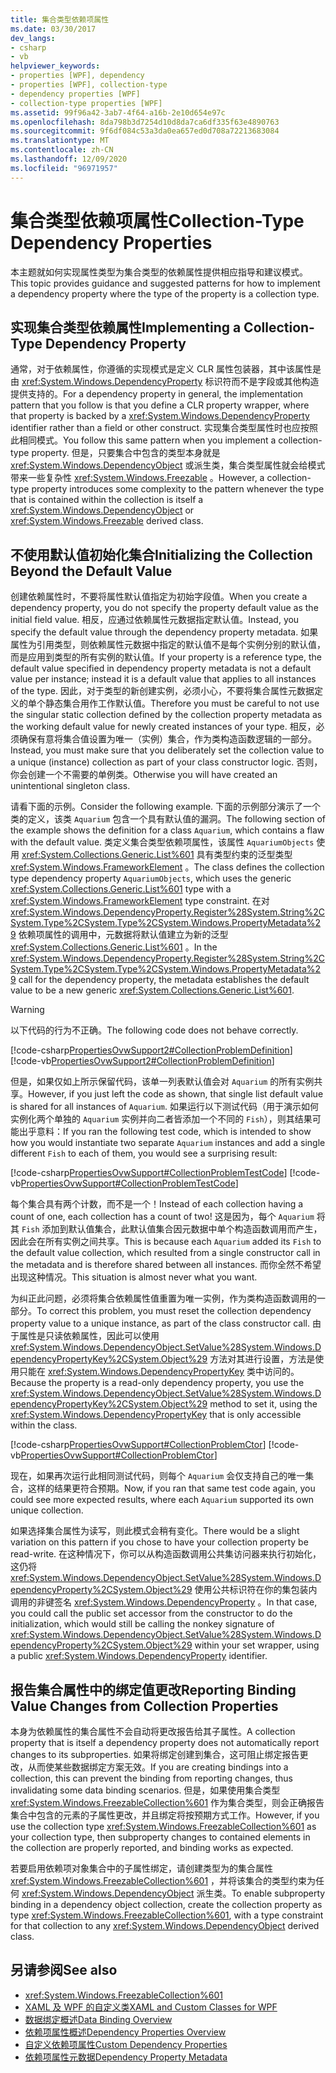 ```yaml
---
title: 集合类型依赖项属性
ms.date: 03/30/2017
dev_langs:
- csharp
- vb
helpviewer_keywords:
- properties [WPF], dependency
- properties [WPF], collection-type
- dependency properties [WPF]
- collection-type properties [WPF]
ms.assetid: 99f96a42-3ab7-4f64-a16b-2e10d654e97c
ms.openlocfilehash: 8da798b3d7254d10d8da7ca6df335f63e4890763
ms.sourcegitcommit: 9f6df084c53a3da0ea657ed0d708a72213683084
ms.translationtype: MT
ms.contentlocale: zh-CN
ms.lasthandoff: 12/09/2020
ms.locfileid: "96971957"
---
```

# <a name="collection-type-dependency-properties"></a><span data-ttu-id="6e760-102">集合类型依赖项属性</span><span class="sxs-lookup"><span data-stu-id="6e760-102">Collection-Type Dependency Properties</span></span>
<span data-ttu-id="6e760-103">本主题就如何实现属性类型为集合类型的依赖属性提供相应指导和建议模式。</span><span class="sxs-lookup"><span data-stu-id="6e760-103">This topic provides guidance and suggested patterns for how to implement a dependency property where the type of the property is a collection type.</span></span>  

<a name="implementing"></a>
## <a name="implementing-a-collection-type-dependency-property"></a><span data-ttu-id="6e760-104">实现集合类型依赖属性</span><span class="sxs-lookup"><span data-stu-id="6e760-104">Implementing a Collection-Type Dependency Property</span></span>  
 <span data-ttu-id="6e760-105">通常，对于依赖属性，你遵循的实现模式是定义 CLR 属性包装器，其中该属性是由 <xref:System.Windows.DependencyProperty> 标识符而不是字段或其他构造提供支持的。</span><span class="sxs-lookup"><span data-stu-id="6e760-105">For a dependency property in general, the implementation pattern that you follow is that you define a CLR property wrapper, where that property is backed by a <xref:System.Windows.DependencyProperty> identifier rather than a field or other construct.</span></span> <span data-ttu-id="6e760-106">实现集合类型属性时也应按照此相同模式。</span><span class="sxs-lookup"><span data-stu-id="6e760-106">You follow this same pattern when you implement a collection-type property.</span></span> <span data-ttu-id="6e760-107">但是，只要集合中包含的类型本身就是 <xref:System.Windows.DependencyObject> 或派生类，集合类型属性就会给模式带来一些复杂性 <xref:System.Windows.Freezable> 。</span><span class="sxs-lookup"><span data-stu-id="6e760-107">However, a collection-type property introduces some complexity to the pattern whenever the type that is contained within the collection is itself a <xref:System.Windows.DependencyObject> or <xref:System.Windows.Freezable> derived class.</span></span>  
  
<a name="initializing"></a>
## <a name="initializing-the-collection-beyond-the-default-value"></a><span data-ttu-id="6e760-108">不使用默认值初始化集合</span><span class="sxs-lookup"><span data-stu-id="6e760-108">Initializing the Collection Beyond the Default Value</span></span>  
 <span data-ttu-id="6e760-109">创建依赖属性时，不要将属性默认值指定为初始字段值。</span><span class="sxs-lookup"><span data-stu-id="6e760-109">When you create a dependency property, you do not specify the property default value as the initial field value.</span></span> <span data-ttu-id="6e760-110">相反，应通过依赖属性元数据指定默认值。</span><span class="sxs-lookup"><span data-stu-id="6e760-110">Instead, you specify the default value through the dependency property metadata.</span></span> <span data-ttu-id="6e760-111">如果属性为引用类型，则依赖属性元数据中指定的默认值不是每个实例分别的默认值，而是应用到类型的所有实例的默认值。</span><span class="sxs-lookup"><span data-stu-id="6e760-111">If your property is a reference type, the default value specified in dependency property metadata is not a default value per instance; instead it is a default value that applies to all instances of the type.</span></span> <span data-ttu-id="6e760-112">因此，对于类型的新创建实例，必须小心，不要将集合属性元数据定义的单个静态集合用作工作默认值。</span><span class="sxs-lookup"><span data-stu-id="6e760-112">Therefore you must be careful to not use the singular static collection defined by the collection property metadata as the working default value for newly created instances of your type.</span></span> <span data-ttu-id="6e760-113">相反，必须确保有意将集合值设置为唯一（实例）集合，作为类构造函数逻辑的一部分。</span><span class="sxs-lookup"><span data-stu-id="6e760-113">Instead, you must make sure that you deliberately set the collection value to a unique (instance) collection as part of your class constructor logic.</span></span> <span data-ttu-id="6e760-114">否则，你会创建一个不需要的单例类。</span><span class="sxs-lookup"><span data-stu-id="6e760-114">Otherwise you will have created an unintentional singleton class.</span></span>  
  
 <span data-ttu-id="6e760-115">请看下面的示例。</span><span class="sxs-lookup"><span data-stu-id="6e760-115">Consider the following example.</span></span> <span data-ttu-id="6e760-116">下面的示例部分演示了一个类的定义，该类 `Aquarium` 包含一个具有默认值的漏洞。</span><span class="sxs-lookup"><span data-stu-id="6e760-116">The following section of the example shows the definition for a class `Aquarium`, which contains a flaw with the default value.</span></span> <span data-ttu-id="6e760-117">类定义集合类型依赖项属性，该属性 `AquariumObjects` 使用 <xref:System.Collections.Generic.List%601> 具有类型约束的泛型类型 <xref:System.Windows.FrameworkElement> 。</span><span class="sxs-lookup"><span data-stu-id="6e760-117">The class defines the collection type dependency property `AquariumObjects`, which uses the generic <xref:System.Collections.Generic.List%601> type with a <xref:System.Windows.FrameworkElement> type constraint.</span></span> <span data-ttu-id="6e760-118">在对 <xref:System.Windows.DependencyProperty.Register%28System.String%2CSystem.Type%2CSystem.Type%2CSystem.Windows.PropertyMetadata%29> 依赖项属性的调用中，元数据将默认值建立为新的泛型 <xref:System.Collections.Generic.List%601> 。</span><span class="sxs-lookup"><span data-stu-id="6e760-118">In the <xref:System.Windows.DependencyProperty.Register%28System.String%2CSystem.Type%2CSystem.Type%2CSystem.Windows.PropertyMetadata%29> call for the dependency property, the metadata establishes the default value to be a new generic <xref:System.Collections.Generic.List%601>.</span></span>

> [!WARNING]
> <span data-ttu-id="6e760-119">以下代码的行为不正确。</span><span class="sxs-lookup"><span data-stu-id="6e760-119">The following code does not behave correctly.</span></span>

 [!code-csharp[PropertiesOvwSupport2#CollectionProblemDefinition](~/samples/snippets/csharp/VS_Snippets_Wpf/PropertiesOvwSupport2/CSharp/page.xaml.cs#collectionproblemdefinition)]
 [!code-vb[PropertiesOvwSupport2#CollectionProblemDefinition](~/samples/snippets/visualbasic/VS_Snippets_Wpf/PropertiesOvwSupport2/visualbasic/page.xaml.vb#collectionproblemdefinition)]  
  
 <span data-ttu-id="6e760-120">但是，如果仅如上所示保留代码，该单一列表默认值会对 `Aquarium` 的所有实例共享。</span><span class="sxs-lookup"><span data-stu-id="6e760-120">However, if you just left the code as shown, that single list default value is shared for all instances of `Aquarium`.</span></span> <span data-ttu-id="6e760-121">如果运行以下测试代码（用于演示如何实例化两个单独的 `Aquarium` 实例并向二者皆添加一个不同的 `Fish`），则其结果可能出乎意料：</span><span class="sxs-lookup"><span data-stu-id="6e760-121">If you ran the following test code, which is intended to show how you would instantiate two separate `Aquarium` instances and add a single different `Fish` to each of them, you would see a surprising result:</span></span>  
  
 [!code-csharp[PropertiesOvwSupport#CollectionProblemTestCode](~/samples/snippets/csharp/VS_Snippets_Wpf/PropertiesOvwSupport/CSharp/page4.xaml.cs#collectionproblemtestcode)]
 [!code-vb[PropertiesOvwSupport#CollectionProblemTestCode](~/samples/snippets/visualbasic/VS_Snippets_Wpf/PropertiesOvwSupport/visualbasic/page4.xaml.vb#collectionproblemtestcode)]  
  
 <span data-ttu-id="6e760-122">每个集合具有两个计数，而不是一个！</span><span class="sxs-lookup"><span data-stu-id="6e760-122">Instead of each collection having a count of one, each collection has a count of two!</span></span> <span data-ttu-id="6e760-123">这是因为，每个 `Aquarium` 将其 `Fish` 添加到默认值集合，此默认值集合因元数据中单个构造函数调用而产生，因此会在所有实例之间共享。</span><span class="sxs-lookup"><span data-stu-id="6e760-123">This is because each `Aquarium` added its `Fish` to the default value collection, which resulted from a single constructor call in the metadata and is therefore shared between all instances.</span></span> <span data-ttu-id="6e760-124">而你全然不希望出现这种情况。</span><span class="sxs-lookup"><span data-stu-id="6e760-124">This situation is almost never what you want.</span></span>  
  
 <span data-ttu-id="6e760-125">为纠正此问题，必须将集合依赖属性值重置为唯一实例，作为类构造函数调用的一部分。</span><span class="sxs-lookup"><span data-stu-id="6e760-125">To correct this problem, you must reset the collection dependency property value to a unique instance, as part of the class constructor call.</span></span> <span data-ttu-id="6e760-126">由于属性是只读依赖属性，因此可以使用 <xref:System.Windows.DependencyObject.SetValue%28System.Windows.DependencyPropertyKey%2CSystem.Object%29> 方法对其进行设置，方法是使用只能在 <xref:System.Windows.DependencyPropertyKey> 类中访问的。</span><span class="sxs-lookup"><span data-stu-id="6e760-126">Because the property is a read-only dependency property, you use the <xref:System.Windows.DependencyObject.SetValue%28System.Windows.DependencyPropertyKey%2CSystem.Object%29> method to set it, using the <xref:System.Windows.DependencyPropertyKey> that is only accessible within the class.</span></span>  
  
 [!code-csharp[PropertiesOvwSupport#CollectionProblemCtor](~/samples/snippets/csharp/VS_Snippets_Wpf/PropertiesOvwSupport/CSharp/page4.xaml.cs#collectionproblemctor)]
 [!code-vb[PropertiesOvwSupport#CollectionProblemCtor](~/samples/snippets/visualbasic/VS_Snippets_Wpf/PropertiesOvwSupport/visualbasic/page4.xaml.vb#collectionproblemctor)]  
  
 <span data-ttu-id="6e760-127">现在，如果再次运行此相同测试代码，则每个 `Aquarium` 会仅支持自己的唯一集合，这样的结果更符合预期。</span><span class="sxs-lookup"><span data-stu-id="6e760-127">Now, if you ran that same test code again, you could see more expected results, where each `Aquarium` supported its own unique collection.</span></span>  
  
 <span data-ttu-id="6e760-128">如果选择集合属性为读写，则此模式会稍有变化。</span><span class="sxs-lookup"><span data-stu-id="6e760-128">There would be a slight variation on this pattern if you chose to have your collection property be read-write.</span></span> <span data-ttu-id="6e760-129">在这种情况下，你可以从构造函数调用公共集访问器来执行初始化，这仍将 <xref:System.Windows.DependencyObject.SetValue%28System.Windows.DependencyProperty%2CSystem.Object%29> 使用公共标识符在你的集包装内调用的非键签名 <xref:System.Windows.DependencyProperty> 。</span><span class="sxs-lookup"><span data-stu-id="6e760-129">In that case, you could call the public set accessor from the constructor to do the initialization, which would still be calling the nonkey signature of <xref:System.Windows.DependencyObject.SetValue%28System.Windows.DependencyProperty%2CSystem.Object%29> within your set wrapper, using a public <xref:System.Windows.DependencyProperty> identifier.</span></span>  
  
## <a name="reporting-binding-value-changes-from-collection-properties"></a><span data-ttu-id="6e760-130">报告集合属性中的绑定值更改</span><span class="sxs-lookup"><span data-stu-id="6e760-130">Reporting Binding Value Changes from Collection Properties</span></span>  
 <span data-ttu-id="6e760-131">本身为依赖属性的集合属性不会自动将更改报告给其子属性。</span><span class="sxs-lookup"><span data-stu-id="6e760-131">A collection property that is itself a dependency property does not automatically report changes to its subproperties.</span></span> <span data-ttu-id="6e760-132">如果将绑定创建到集合，这可阻止绑定报告更改，从而使某些数据绑定方案无效。</span><span class="sxs-lookup"><span data-stu-id="6e760-132">If you are creating bindings into a collection, this can prevent the binding from reporting changes, thus invalidating some data binding scenarios.</span></span> <span data-ttu-id="6e760-133">但是，如果使用集合类型 <xref:System.Windows.FreezableCollection%601> 作为集合类型，则会正确报告集合中包含的元素的子属性更改，并且绑定将按预期方式工作。</span><span class="sxs-lookup"><span data-stu-id="6e760-133">However, if you use the collection type <xref:System.Windows.FreezableCollection%601> as your collection type, then subproperty changes to contained elements in the collection are properly reported, and binding works as expected.</span></span>  
  
 <span data-ttu-id="6e760-134">若要启用依赖项对象集合中的子属性绑定，请创建类型为的集合属性 <xref:System.Windows.FreezableCollection%601> ，并将该集合的类型约束为任何 <xref:System.Windows.DependencyObject> 派生类。</span><span class="sxs-lookup"><span data-stu-id="6e760-134">To enable subproperty binding in a dependency object collection, create the collection property as type <xref:System.Windows.FreezableCollection%601>, with a type constraint for that collection to any <xref:System.Windows.DependencyObject> derived class.</span></span>  
  
## <a name="see-also"></a><span data-ttu-id="6e760-135">另请参阅</span><span class="sxs-lookup"><span data-stu-id="6e760-135">See also</span></span>

- <xref:System.Windows.FreezableCollection%601>
- [<span data-ttu-id="6e760-136">XAML 及 WPF 的自定义类</span><span class="sxs-lookup"><span data-stu-id="6e760-136">XAML and Custom Classes for WPF</span></span>](xaml-and-custom-classes-for-wpf.md)
- [<span data-ttu-id="6e760-137">数据绑定概述</span><span class="sxs-lookup"><span data-stu-id="6e760-137">Data Binding Overview</span></span>](/dotnet/desktop-wpf/data/data-binding-overview)
- [<span data-ttu-id="6e760-138">依赖项属性概述</span><span class="sxs-lookup"><span data-stu-id="6e760-138">Dependency Properties Overview</span></span>](dependency-properties-overview.md)
- [<span data-ttu-id="6e760-139">自定义依赖项属性</span><span class="sxs-lookup"><span data-stu-id="6e760-139">Custom Dependency Properties</span></span>](custom-dependency-properties.md)
- [<span data-ttu-id="6e760-140">依赖项属性元数据</span><span class="sxs-lookup"><span data-stu-id="6e760-140">Dependency Property Metadata</span></span>](dependency-property-metadata.md)
